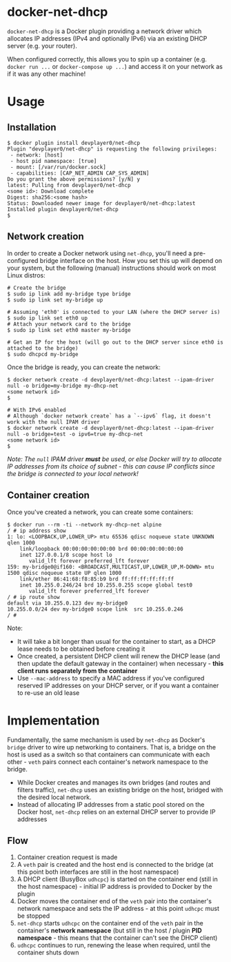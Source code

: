# docker-net-dhcp
`docker-net-dhcp` is a Docker plugin providing a network driver which allocates IP addresses (IPv4 and optionally IPv6)
via an existing DHCP server (e.g. your router).

When configured correctly, this allows you to spin up a container (e.g. `docker run ...` or `docker-compose up ...`) and
access it on your network as if it was any other machine!

# Usage
## Installation
```
$ docker plugin install devplayer0/net-dhcp
Plugin "devplayer0/net-dhcp" is requesting the following privileges:
 - network: [host]
 - host pid namespace: [true]
 - mount: [/var/run/docker.sock]
 - capabilities: [CAP_NET_ADMIN CAP_SYS_ADMIN]
Do you grant the above permissions? [y/N] y
latest: Pulling from devplayer0/net-dhcp
<some id>: Download complete 
Digest: sha256:<some hash>
Status: Downloaded newer image for devplayer0/net-dhcp:latest
Installed plugin devplayer0/net-dhcp
$
```

## Network creation
In order to create a Docker network using `net-dhcp`, you'll need a pre-configured bridge interface on the host. How you
set this up will depend on your system, but the following (manual) instructions should work on most Linux distros:
```
# Create the bridge
$ sudo ip link add my-bridge type bridge
$ sudo ip link set my-bridge up

# Assuming 'eth0' is connected to your LAN (where the DHCP server is)
$ sudo ip link set eth0 up
# Attach your network card to the bridge
$ sudo ip link set eth0 master my-bridge

# Get an IP for the host (will go out to the DHCP server since eth0 is attached to the bridge)
$ sudo dhcpcd my-bridge
```

Once the bridge is ready, you can create the network:
```
$ docker network create -d devplayer0/net-dhcp:latest --ipam-driver null -o bridge=my-bridge my-dhcp-net
<some network id>
$

# With IPv6 enabled
# Although `docker network create` has a `--ipv6` flag, it doesn't work with the null IPAM driver
$ docker network create -d devplayer0/net-dhcp:latest --ipam-driver null -o bridge=test -o ipv6=true my-dhcp-net
<some network id>
$
```
_Note: The `null` IPAM driver **must** be used, or else Docker will try to allocate IP addresses from its choice of
subnet - this can cause IP conflicts since the bridge is connected to your local network!_

## Container creation
Once you've created a network, you can create some containers:
```
$ docker run --rm -ti --network my-dhcp-net alpine
/ # ip address show
1: lo: <LOOPBACK,UP,LOWER_UP> mtu 65536 qdisc noqueue state UNKNOWN qlen 1000
    link/loopback 00:00:00:00:00:00 brd 00:00:00:00:00:00
    inet 127.0.0.1/8 scope host lo
       valid_lft forever preferred_lft forever
159: my-bridge0@if160: <BROADCAST,MULTICAST,UP,LOWER_UP,M-DOWN> mtu 1500 qdisc noqueue state UP qlen 1000
    link/ether 86:41:68:f8:85:b9 brd ff:ff:ff:ff:ff:ff
    inet 10.255.0.246/24 brd 10.255.0.255 scope global test0
       valid_lft forever preferred_lft forever
/ # ip route show
default via 10.255.0.123 dev my-bridge0 
10.255.0.0/24 dev my-bridge0 scope link  src 10.255.0.246 
/ #
```
Note:
 - It will take a bit longer than usual for the container to start, as a DHCP lease needs to be obtained before creating it
 - Once created, a persistent DHCP client will renew the DHCP lease (and then update the default gateway in the
 container) when necessary - **this client runs separately from the container**
 - Use `--mac-address` to specify a MAC address if you've configured reserved IP addresses on your DHCP server, or if
 you want a container to re-use an old lease

# Implementation
Fundamentally, the same mechanism is used by `net-dhcp` as Docker's `bridge` driver to wire up networking to containers.
That is, a bridge on the host is used as a switch so that containers can communicate with each other - `veth` pairs
connect each container's network namespace to the bridge.

- While Docker creates and manages its own bridges (and routes and filters traffic), `net-dhcp` uses an existing bridge
on the host, bridged with the desired local network. 
- Instead of allocating IP addresses from a static pool stored on the Docker host, `net-dhcp` relies on an external DHCP
server to provide IP addresses

## Flow
1. Container creation request is made
2. A `veth` pair is created and the host end is connected to the bridge (at this point both interfaces are still in the
host namespace)
3. A DHCP client (BusyBox `udhcpc`) is started on the container end (still in the host namespace) - initial IP address
is provided to Docker by the plugin
4. Docker moves the container end of the `veth` pair into the container's network namespace and sets the IP address - at
this point `udhcpc` must be stopped
5. `net-dhcp` starts `udhcpc` on the container end of the `veth` pair in the container's **network namespace** (but
still in the host / plugin **PID namespace** - this means that the container can't see the DHCP client)
6. `udhcpc` continues to run, renewing the lease when required, until the container shuts down
